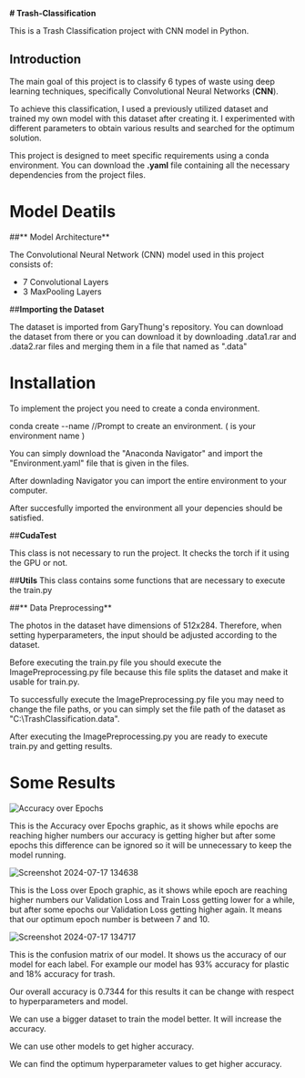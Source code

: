 **# Trash-Classification**

This is a Trash Classification project with CNN model in Python.


## **Introduction**
The main goal of this project is to classify 6 types of waste using deep learning techniques, specifically Convolutional Neural Networks (**CNN**).

To achieve this classification, I used a previously utilized dataset and trained my own model with this dataset after creating it. I experimented with different parameters to obtain various results and searched for the optimum solution.

This project is designed to meet specific requirements using a conda environment. You can download the **.yaml** file containing all the necessary dependencies from the project files.


# **Model Deatils**


##** Model Architecture**

The Convolutional Neural Network (CNN) model used in this project consists of:
- 7 Convolutional Layers
- 3 MaxPooling Layers
  

##**Importing the Dataset**

The dataset is imported from GaryThung's repository. You can download the dataset from there or you can download it by downloading .data1.rar and .data2.rar files and merging them in a file that named as ".data" 


# **Installation**

To implement the project you need to create a conda environment. 

  conda create --name <my-env>  //Prompt to create an environment. (  <my-env> is your environment name  )

  You can simply download the "Anaconda Navigator" and import the "Environment.yaml" file that is given in the files.

  After downlading Navigator you can import the entire environment to your computer.

  After succesfully imported the environment all your depencies should be satisfied.


##**CudaTest**

This class is not necessary to run the project. It checks the torch if it using the GPU or not.


##**Utils**
This class contains some functions that are necessary to execute the train.py
  

##** Data Preprocessing**

The photos in the dataset have dimensions of 512x284. Therefore, when setting hyperparameters, the input should be adjusted according to the dataset.

Before executing the train.py file you should execute the ImagePreprocessing.py file because this file splits the dataset and make it usable for train.py.

To successfully execute the ImagePreprocessing.py file you may need to change the file paths, or you can simply set the file path of the dataset as "C:\TrashClassification\.data".

After executing the ImagePreprocessing.py you are ready to execute train.py and getting results.


# **Some Results**







![Accuracy over Epochs](https://github.com/user-attachments/assets/14b4f47b-0553-4b90-adbe-6ff3108d48ed)

This is the Accuracy over Epochs graphic, as it shows while epochs are reaching higher numbers our accuracy is getting higher but after some epochs this difference can be ignored so it will be unnecessary to keep the model running. 





![Screenshot 2024-07-17 134638](https://github.com/user-attachments/assets/9fe3e887-e012-404d-8f5e-2c544e76fac8)

This is the Loss over Epoch graphic, as it shows while epoch are reaching higher numbers our Validation Loss and Train Loss getting lower for a  while, but after some epochs our Validation Loss getting higher again. It means that our optimum epoch number is between 7 and 10.





![Screenshot 2024-07-17 134717](https://github.com/user-attachments/assets/516a4a61-7a0f-41e3-8bf5-91a1c160a400)

This is the confusion matrix of our model. It shows us the accuracy of our model for each label. For example our model has 93% accuracy for plastic and 18% accuracy for trash. 

Our overall accuracy is 0.7344 for this results it can be change with respect to hyperparameters and model.

We can use a bigger dataset to train the model better. It will increase the accuracy.

We can use other models to get higher accuracy.

We can find the optimum hyperparameter values to get higher accuracy.



